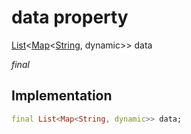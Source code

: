 


# data property






[List](https://api.flutter.dev/flutter/dart-core/List-class.html)&lt;[Map](https://api.flutter.dev/flutter/dart-core/Map-class.html)&lt;[String](https://api.flutter.dev/flutter/dart-core/String-class.html), dynamic>> data
  
_final_






## Implementation

```dart
final List<Map<String, dynamic>> data;


```







